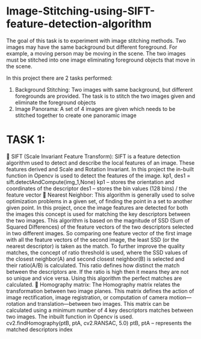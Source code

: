 # Image-Stitching-using-SIFT-feature-detection-algorithm
The goal of this task is to experiment with image stitching methods. Two images may have the same background but different foreground. For example, a moving person may be moving in the scene. The two images must be stitched into one image eliminating foreground objects that move in the scene. 

In this project there are 2 tasks performed:
1) Background Stitching: Two images with same background, but different foregrounds are
provided. The task is to stitch the two images given and eliminate the foreground objects
2) Image Panorama: A set of 4 images are given which needs to be stitched together to create one
panoramic image
# TASK 1:
 SIFT (Scale Invariant Feature Transform):
SIFT is a feature detection algorithm used to detect and describe the local features of an image. These
features derived and Scale and Rotation Invariant. In this project the in-built function in Opencv is
used to detect the features of the image.
kp1, des1 = sift.detectAndCompute(img_1,None)
kp1 – stores the orientation and coordinates of the descriptor
des1 – stores the bin values (128 bins) / the feature vector
 Nearest Neighbor:
This algorithm is generally used to solve optimization problems in a given set, of finding the point in a
set to another given point. In this project, once the image features are detected for both the images
this concept is used for matching the key descriptors between the two images.
This algorithm is based on the magnitude of SSD (Sum of Squared Differences) of the feature vectors
of the two descriptors selected in two different images. So comparing one feature vector of the first
image with all the feature vectors of the second image, the least SSD (or the nearest descriptor) is
taken as the match. To further improve the quality matches, the concept of ratio threshold is used,
where the SSD values of the closest neighbor(A) and second closest neighbor(B) is selected and their
ratio(A/B) is calculated. This ratio defines how distinct the match between the descriptors are. If the
ratio is high then it means they are not so unique and vice versa.
Using this algorithm the perfect matches are calculated.
 Homography matrix:
The Homography matrix relates the transformation between two image planes. This matrix defines
the action of image rectification, image registration, or computation of camera motion—rotation and
translation—between two images. This matrix can be calculated using a minimum number of 4 key
descriptors matches between two images. The inbuilt function in Opencv is used.
cv2.findHomography(ptB, ptA, cv2.RANSAC, 5.0)
ptB, ptA – represents the matched descriptors index
